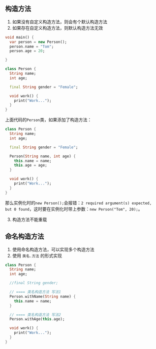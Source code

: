 ## 构造方法

1. 如果没有自定义构造方法，则会有个默认构造方法
2. 如果存在自定义构造方法，则默认构造方法无效

```dart
void main() {
  var person = new Person();
  person.name = "Tom";
  person.age = 20;

}

class Person {
  String name;
  int age;

  final String gender = "Female";

  void work() {
    print("Work...");
  }
}
```

上面代码的`Person`类，如果添加了构造方法：
```dart
class Person {
  String name;
  int age;

  final String gender = "Female";

  Person(String name, int age) {
    this.name = name;
    this.age = age;
  }

  void work() {
    print("Work...");
  }
}
```

那么实例化时的`new Person();`会报错：`2 required argument(s) expected, but 0 found`，这时要在实例化时带上参数：`new Person("Tom", 20);`。

3. 构造方法不能重载

## 命名构造方法
1. 使用命名构造方法，可以实现多个构造方法
2. 使用 `类名.方法` 的形式实现

```dart
class Person {
  String name;
  int age;

  //final String gender;

  // ==== 类名构造方法 写法1
  Person.withName(String name) {
    this.name = name;
  }

  // ==== 类名构造方法 写法2
  Person.withAge(this.age);

  void work() {
    print("Work...");
  }
}
```